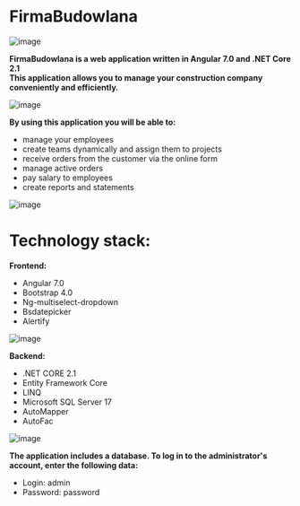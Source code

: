 # FirmaBudowlana

![image](https://user-images.githubusercontent.com/48060008/60597113-a634f380-9daa-11e9-9a8a-05ba2d9b9421.png)

**FirmaBudowlana is a web application written in Angular 7.0 and .NET Core 2.1 \
This application allows you to manage your construction company conveniently and efficiently.**

![image](https://user-images.githubusercontent.com/48060008/60597202-d086b100-9daa-11e9-8cc2-eae2a8f23e35.png)

**By using this application you will be able to:**
- manage your employees
- create teams dynamically and assign them to projects
- receive orders from the customer via the online form
- manage active orders
- pay salary to employees
- create reports and statements

![image](https://user-images.githubusercontent.com/48060008/60597370-1b082d80-9dab-11e9-9e68-03d8b3c44023.png)

# Technology stack:

**Frontend:**
-	Angular 7.0
-	Bootstrap 4.0
-	Ng-multiselect-dropdown
-	Bsdatepicker
-	Alertify

![image](https://user-images.githubusercontent.com/48060008/60597491-50148000-9dab-11e9-8d2d-9db4a2d6a93c.png)

**Backend:**
-	.NET CORE 2.1
-	Entity Framework Core
-	LINQ
-	Microsoft SQL Server 17
-	AutoMapper
-	AutoFac

![image](https://user-images.githubusercontent.com/48060008/60597820-e47ee280-9dab-11e9-86be-38c5cfed1a32.png)

**The application includes a database. To log in to the administrator's account, enter the following data:**
- Login: admin
- Password: password
